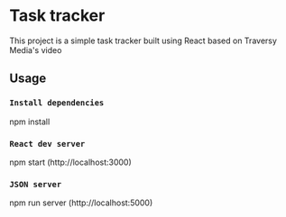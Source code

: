 # Task tracker

This project is a simple task tracker built using React based on Traversy Media's video

## Usage

### `Install dependencies`

npm install

### `React dev server`

npm start  (http://localhost:3000)

### `JSON server`

npm run server  (http://localhost:5000)

